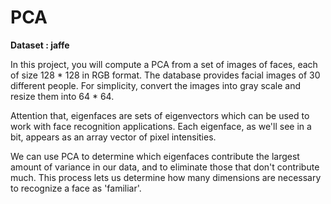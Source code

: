 # PCA
**Dataset : jaffe**

In this project, you will compute a PCA from a set of images of faces, each of size 128 * 128 in RGB format. The database provides facial images of 30 different people. For simplicity, convert the images into gray scale and resize them into 64 * 64. 

Attention that, eigenfaces are sets of eigenvectors which can be used to work with face recognition applications. Each eigenface, as we'll see in a bit, appears as an array vector of pixel intensities.

We can use PCA to determine which eigenfaces contribute the largest amount of variance in our data, and to eliminate those that don't contribute much. This process lets us determine how many dimensions are necessary to recognize a face as 'familiar'.
